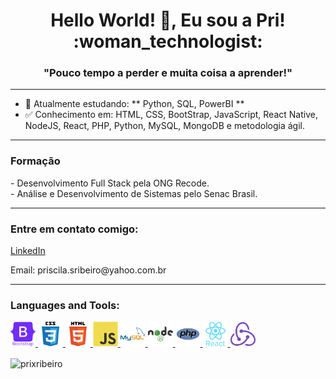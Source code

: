<h1 align="center">Hello World! 👋, Eu sou a Pri! :woman_technologist: </h1>
<h3 align="center"> "Pouco tempo a perder e muita coisa a aprender!" </h3>
<hr />

- 🌱 Atualmente estudando: ** Python, SQL, PowerBI **
- ✅ Conhecimento em: HTML, CSS, BootStrap, JavaScript, React Native, NodeJS, React, PHP, Python, MySQL, MongoDB e metodologia ágil.
 <hr />
 
<h3> Formação </h3>
- Desenvolvimento Full Stack pela ONG Recode. <br />
- Análise e Desenvolvimento de Sistemas pelo Senac Brasil.

<hr />

<h3 align="left">Entre em contato comigo:</h3>
<p align="left">
<a href="https://www.linkedin.com/in/priscila-ribeiro-998412189/" target="blank">LinkedIn</a>
</p>
<p align="left"> Email: priscila.sribeiro@yahoo.com.br </p>

<hr />
<h3 align="left">Languages and Tools:</h3>
<p align="left"> <a href="https://getbootstrap.com" target="_blank"> <img src="https://raw.githubusercontent.com/devicons/devicon/master/icons/bootstrap/bootstrap-plain-wordmark.svg" alt="bootstrap" width="40" height="40"/> </a> <a href="https://www.w3schools.com/css/" target="_blank"> <img src="https://raw.githubusercontent.com/devicons/devicon/master/icons/css3/css3-original-wordmark.svg" alt="css3" width="40" height="40"/> </a> <a href="https://www.w3.org/html/" target="_blank"> <img src="https://raw.githubusercontent.com/devicons/devicon/master/icons/html5/html5-original-wordmark.svg" alt="html5" width="40" height="40"/> </a> <a href="https://developer.mozilla.org/en-US/docs/Web/JavaScript" target="_blank"> <img src="https://raw.githubusercontent.com/devicons/devicon/master/icons/javascript/javascript-original.svg" alt="javascript" width="40" height="40"/> </a> <a href="https://www.mysql.com/" target="_blank"> <img src="https://raw.githubusercontent.com/devicons/devicon/master/icons/mysql/mysql-original-wordmark.svg" alt="mysql" width="40" height="40"/> </a> <a href="https://nodejs.org" target="_blank"> <img src="https://raw.githubusercontent.com/devicons/devicon/master/icons/nodejs/nodejs-original-wordmark.svg" alt="nodejs" width="40" height="40"/> </a> <a href="https://www.php.net" target="_blank"> <img src="https://raw.githubusercontent.com/devicons/devicon/master/icons/php/php-original.svg" alt="php" width="40" height="40"/> </a> <a href="https://reactjs.org/" target="_blank"> <img src="https://raw.githubusercontent.com/devicons/devicon/master/icons/react/react-original-wordmark.svg" alt="react" width="40" height="40"/> </a> <a href="https://redux.js.org" target="_blank"> <img src="https://raw.githubusercontent.com/devicons/devicon/master/icons/redux/redux-original.svg" alt="redux" width="40" height="40"/> </a> </p>

<p><img align="center" src="https://github-readme-stats.vercel.app/api/top-langs?username=prixribeiro&show_icons=true&locale=en&layout=compact" alt="prixribeiro" /></p>


